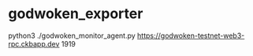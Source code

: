 # godwoken_exporter

python3 ./godwoken_monitor_agent.py  https://godwoken-testnet-web3-rpc.ckbapp.dev 1919
